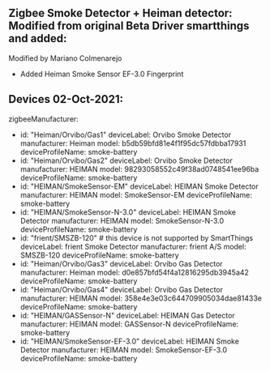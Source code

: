 ## Zigbee Smoke Detector + Heiman detector: Modified from original Beta Driver smartthings and added:
Modified by Mariano Colmenarejo

- Added Heiman Smoke Sensor EF-3.0 Fingerprint

## Devices 02-Oct-2021:

zigbeeManufacturer:
  - id: "Heiman/Orvibo/Gas1"
    deviceLabel: Orvibo Smoke Detector
    manufacturer: Heiman
    model: b5db59bfd81e4f1f95dc57fdbba17931
    deviceProfileName: smoke-battery
  - id: "Heiman/Orvibo/Gas2"
    deviceLabel: Orvibo Smoke Detector
    manufacturer: HEIMAN
    model: 98293058552c49f38ad0748541ee96ba
    deviceProfileName: smoke-battery
  - id: "HEIMAN/SmokeSensor-EM"
    deviceLabel: HEIMAN Smoke Detector
    manufacturer: HEIMAN
    model: SmokeSensor-EM
    deviceProfileName: smoke-battery
  - id: "HEIMAN/SmokeSensor-N-3.0"
    deviceLabel: HEIMAN Smoke Detector
    manufacturer: HEIMAN
    model: SmokeSensor-N-3.0
    deviceProfileName: smoke-battery
  - id: "frient/SMSZB-120" # this device is not supported by SmartThings
    deviceLabel: frient Smoke Detector
    manufacturer: frient A/S
    model: SMSZB-120
    deviceProfileName: smoke-battery
  - id: "Heiman/Orvibo/Gas3"
    deviceLabel: Orvibo Gas Detector
    manufacturer: Heiman
    model: d0e857bfd54f4a12816295db3945a42
    deviceProfileName: smoke-battery
  - id: "Heiman/Orvibo/Gas4"
    deviceLabel: Orvibo Gas Detector
    manufacturer: HEIMAN
    model: 358e4e3e03c644709905034dae81433e
    deviceProfileName: smoke-battery
  - id: "HEIMAN/GASSensor-N"
    deviceLabel: HEIMAN Gas Detector
    manufacturer: HEIMAN
    model: GASSensor-N
    deviceProfileName: smoke-battery
  - id: "HEIMAN/SmokeSensor-EF-3.0"
    deviceLabel: HEIMAN Smoke Detector
    manufacturer: HEIMAN
    model: SmokeSensor-EF-3.0
    deviceProfileName: smoke-battery
